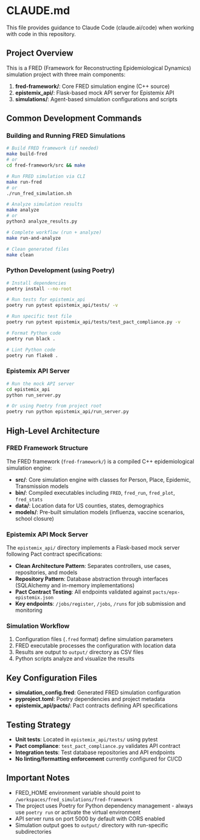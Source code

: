 # CLAUDE.md

This file provides guidance to Claude Code (claude.ai/code) when working with code in this repository.

## Project Overview

This is a FRED (Framework for Reconstructing Epidemiological Dynamics) simulation project with three main components:
1. **fred-framework/**: Core FRED simulation engine (C++ source)
2. **epistemix_api/**: Flask-based mock API server for Epistemix API
3. **simulations/**: Agent-based simulation configurations and scripts

## Common Development Commands

### Building and Running FRED Simulations
```bash
# Build FRED framework (if needed)
make build-fred
# or
cd fred-framework/src && make

# Run FRED simulation via CLI
make run-fred
# or
./run_fred_simulation.sh

# Analyze simulation results
make analyze
# or
python3 analyze_results.py

# Complete workflow (run + analyze)
make run-and-analyze

# Clean generated files
make clean
```

### Python Development (using Poetry)
```bash
# Install dependencies
poetry install --no-root

# Run tests for epistemix_api
poetry run pytest epistemix_api/tests/ -v

# Run specific test file
poetry run pytest epistemix_api/tests/test_pact_compliance.py -v

# Format Python code
poetry run black .

# Lint Python code
poetry run flake8 .
```

### Epistemix API Server
```bash
# Run the mock API server
cd epistemix_api
python run_server.py

# Or using Poetry from project root
poetry run python epistemix_api/run_server.py
```

## High-Level Architecture

### FRED Framework Structure
The FRED framework (`fred-framework/`) is a compiled C++ epidemiological simulation engine:
- **src/**: Core simulation engine with classes for Person, Place, Epidemic, Transmission models
- **bin/**: Compiled executables including `FRED`, `fred_run`, `fred_plot`, `fred_stats`
- **data/**: Location data for US counties, states, demographics
- **models/**: Pre-built simulation models (influenza, vaccine scenarios, school closure)

### Epistemix API Mock Server
The `epistemix_api/` directory implements a Flask-based mock server following Pact contract specifications:
- **Clean Architecture Pattern**: Separates controllers, use cases, repositories, and models
- **Repository Pattern**: Database abstraction through interfaces (SQLAlchemy and in-memory implementations)
- **Pact Contract Testing**: All endpoints validated against `pacts/epx-epistemix.json`
- **Key endpoints**: `/jobs/register`, `/jobs`, `/runs` for job submission and monitoring

### Simulation Workflow
1. Configuration files (`.fred` format) define simulation parameters
2. FRED executable processes the configuration with location data
3. Results are output to `output/` directory as CSV files
4. Python scripts analyze and visualize the results

## Key Configuration Files
- **simulation_config.fred**: Generated FRED simulation configuration
- **pyproject.toml**: Poetry dependencies and project metadata
- **epistemix_api/pacts/**: Pact contracts defining API specifications

## Testing Strategy
- **Unit tests**: Located in `epistemix_api/tests/` using pytest
- **Pact compliance**: `test_pact_compliance.py` validates API contract
- **Integration tests**: Test database repositories and API endpoints
- **No linting/formatting enforcement** currently configured for CI/CD

## Important Notes
- FRED_HOME environment variable should point to `/workspaces/fred_simulations/fred-framework`
- The project uses Poetry for Python dependency management - always use `poetry run` or activate the virtual environment
- API server runs on port 5000 by default with CORS enabled
- Simulation output goes to `output/` directory with run-specific subdirectories